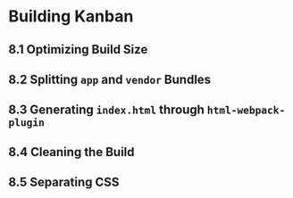# Building Kanban

## 8.1 Optimizing Build Size

## 8.2 Splitting `app` and `vendor` Bundles

## 8.3 Generating `index.html` through `html-webpack-plugin`

## 8.4 Cleaning the Build

## 8.5 Separating CSS
